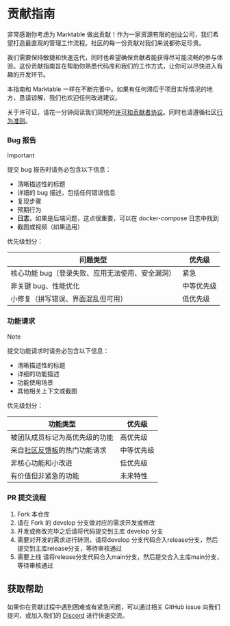 # 贡献指南

非常感谢你考虑为 Marktable 做出贡献！作为一家资源有限的创业公司，我们希望打造最直观的管理工作流程。社区的每一份贡献对我们来说都弥足珍贵。

我们需要保持敏捷和快速迭代，同时也希望确保贡献者能获得尽可能流畅的参与体验。这份贡献指南旨在帮助你熟悉代码库和我们的工作方式，让你可以尽快进入有趣的开发环节。

本指南和 Marktable 一样在不断完善中。如果有任何滞后于项目实际情况的地方，恳请谅解，我们也欢迎任何改进建议。

关于许可证，请花一分钟阅读我们简短的[许可和贡献者协议](./LICENSE)。同时也请遵循社区[行为准则](https://github.com/langgenius/.github/blob/main/CODE_OF_CONDUCT.md)。


### Bug 报告

> [!IMPORTANT]
> 提交 bug 报告时请务必包含以下信息：

- 清晰描述性的标题
- 详细的 bug 描述，包括任何错误信息
- 复现步骤
- 预期行为
- **日志**，如果是后端问题，这点很重要，可以在 docker-compose 日志中找到
- 截图或视频（如果适用）

优先级划分：

| 问题类型                                           | 优先级     |
  | -------------------------------------------------- | ---------- |
| 核心功能 bug（登录失败、应用无法使用、安全漏洞） | 紧急       |
| 非关键 bug、性能优化                                | 中等优先级 |
| 小修复（拼写错误、界面混乱但可用）                  | 低优先级   |


### 功能请求

> [!NOTE]
> 提交功能请求时请务必包含以下信息：

- 清晰描述性的标题
- 详细的功能描述
- 功能使用场景
- 其他相关上下文或截图

优先级划分：

| 功能类型                                           | 优先级     |
  | -------------------------------------------------- | ---------- |
| 被团队成员标记为高优先级的功能                      | 高优先级   |
| 来自[社区反馈板](https://github.com/MarkTable-ai/Marktable/discussions/categories/feedback)的热门功能请求 | 中等优先级 |
| 非核心功能和小改进                                  | 低优先级   |
| 有价值但非紧急的功能                                | 未来特性   |

### PR 提交流程

1. Fork 本仓库
2. 请在 Fork 的 develop 分支做对应的需求开发或修改
3. 开发或修改完毕之后请将代码提交到主库 develop 分支
4. 需要对开发的需求进行转测，请将develop 分支代码合入release分支，然后提交到主库release分支，等待审核通过
5. 需要上线 请将release分支代码合入main分支，然后提交合入主库main分支，等待审核通过

## 获取帮助

如果你在贡献过程中遇到困难或有紧急问题，可以通过相关 GitHub issue 向我们提问，或加入我们的 [Discord](https://discord.gg/8Tpq4AcN9c) 进行快速交流。